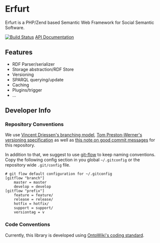 # Erfurt

Erfurt is a PHP/Zend based Semantic Web Framework for Social Semantic Software.

[![Build Status](http://owdev.ontowiki.net/job/Erfurt/badge/icon)](http://owdev.ontowiki.net/job/Erfurt/)
[API Documentation](http://api.ontowiki.net/)

## Features

* RDF Parser/serializer
* Storage abstraction/RDF Store
* Versioning
* SPARQL querying/update
* Caching
* Plugins/trigger
* ...

## Developer Info

### Repository Conventions

We use [Vincent Driessen's branching model](http://nvie.com/posts/a-successful-git-branching-model/), [Tom Preston-Werner's versioning specification](http://semver.org/) as well as [this note on good commit messages](https://github.com/erlang/otp/wiki/Writing-good-commit-messages) for this repository.

In addition to that, we suggest to use [git-flow](https://github.com/nvie/gitflow)
to keep naming conventions.
Copy the following config section in you global `~/.gitconfig` or the repository
wide `.git/config` file.

    # git flow default configuration for ~/.gitconfig
    [gitflow "branch"]
        master = master
        develop = develop
    [gitflow "prefix"]
        feature = feature/
        release = release/
        hotfix = hotfix/
        support = support/
        versiontag = v

### Code Conventions

Currently, this library is developed using [OntoWiki's coding
standard](http://code.google.com/p/ontowiki/wiki/CodingStandard).

